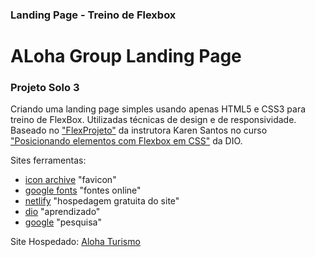 ### Landing Page - Treino de Flexbox

# ALoha Group Landing Page

### Projeto Solo 3

Criando uma landing page simples usando apenas HTML5 e CSS3 para treino de FlexBox.
Utilizadas técnicas de design e de responsividade. Baseado no  ["FlexProjeto"](https://gitlab.com/karensantos/project-flexbox-dio/-/tree/master/flex-projeto) da instrutora Karen Santos no curso ["Posicionando elementos com Flexbox em CSS"](https://web.dio.me/course/posicionando-elementos-com-flexbox-em-css/learning/f57d916b-8140-4f98-ac1a-a86f1e6088ca?back=/track/philips-fullstack-developer&tab=undefined&moduleId=undefined) da DIO.

Sites ferramentas:
- [icon archive](https://iconarchive.com/) "favicon"
- [google fonts](fonts.google.com) "fontes online"
- [netlify](netlify.com) "hospedagem gratuita do site"
- [dio](web.dio.me) "aprendizado"
- [google](google.com) "pesquisa"

Site Hospedado: [Aloha Turismo](https://alohaturismo.netlify.app/)